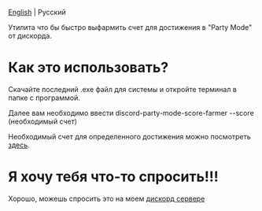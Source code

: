 [English](https://github.com/DHCPCD9/discord-party-mode-score-farmer/blob/master/README.md) | Русский

Утилита что бы быстро выфармить счет для достижения в "Party Mode" от дискорда.

# Как это использовать?
Скачайте последний .exe файл для системы и откройте терминал в папке с программой.

Далее вам необходимо ввести discord-party-mode-score-farmer --score (необходимый счет)

Необходимый счет для определенного достижения можно посмотреть [здесь](https://user-images.githubusercontent.com/92095401/168405504-cfe61dd9-df7a-4fd3-84cb-918799c40f4c.png).

# Я хочу тебя что-то спросить!!!
Хорошо, можешь спросить это на моем [дискорд сервере](https://discord.dhcpcd.xyz)
